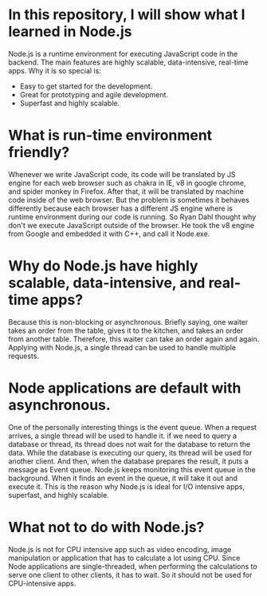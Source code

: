 # In this repository, I will show what I learned in Node.js
Node.js is a runtime environment for executing JavaScript code in the backend. The main features are highly scalable, data-intensive, real-time apps. Why it is so special is:

- Easy to get started for the development.
- Great for prototyping and agile development.
- Superfast and highly scalable.

# What is run-time environment friendly?
Whenever we write JavaScript code, its code will be translated by JS engine for each web browser such as chakra in IE, v8 in google chrome, and spider monkey in Firefox. After that, it will be translated by machine code inside of the web browser. But the problem is sometimes it behaves differently because each browser has a different JS engine where is runtime environment during our code is running. So Ryan Dahl thought why don't we execute JavaScript outside of the browser. He took the v8 engine from Google and embedded it with C++, and call it Node.exe.

# Why do Node.js have highly scalable, data-intensive, and real-time apps?
Because this is non-blocking or asynchronous. Briefly saying, one waiter takes an order from the table, gives it to the kitchen, and takes an order from another table. Therefore, this waiter can take an order again and again. Applying with Node.js, a single thread can be used to handle multiple requests.

# Node applications are default with asynchronous.
One of the personally interesting things is the event queue. When a request arrives, a single thread will be used to handle it. if we need to query a database or thread, its thread does not wait for the database to return the data. While the database is executing our query, its thread will be used for another client. And then, when the database prepares the result, it puts a message as Event queue. Node.js keeps monitoring this event queue in the background. When it finds an event in the queue, it will take it out and execute it. This is the reason why Node.js is ideal for I/O intensive apps, superfast, and highly scalable.

# What not to do with Node.js?
Node.js is not for CPU intensive app such as video encoding, image manipulation or application that has to calculate a lot using CPU. Since Node applications are single-threaded, when performing the calculations to serve one client to other clients, it has to wait. So it should not be used for CPU-intensive apps.
